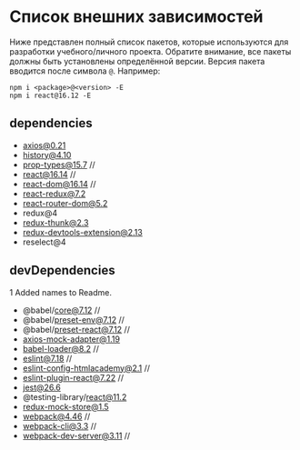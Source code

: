 # Список внешних зависимостей

Ниже представлен полный список пакетов, которые используются для разработки учебного/личного проекта. Обратите внимание, все пакеты должны быть установлены определённой версии. Версия пакета вводится после символа `@`. Например: 

```
npm i <package>@<version> -E
npm i react@16.12 -E
``` 

## dependencies

* axios@0.21
* history@4.10
* prop-types@15.7 //
* react@16.14 //
* react-dom@16.14 //
* react-redux@7.2
* react-router-dom@5.2
* redux@4
* redux-thunk@2.3
* redux-devtools-extension@2.13
* reselect@4

## devDependencies
1 Added names to Readme.
* @babel/core@7.12 //
* @babel/preset-env@7.12 //
* @babel/preset-react@7.12 //
* axios-mock-adapter@1.19
* babel-loader@8.2 //
* eslint@7.18 //
* eslint-config-htmlacademy@2.1 //
* eslint-plugin-react@7.22 //
* jest@26.6
* @testing-library/react@11.2
* redux-mock-store@1.5
* webpack@4.46 //
* webpack-cli@3.3 //
* webpack-dev-server@3.11 //
